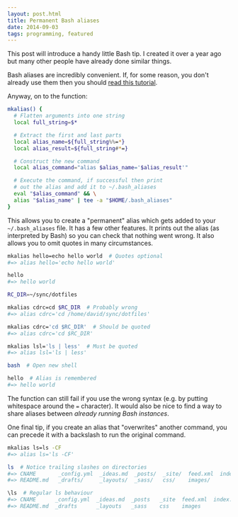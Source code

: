```yaml
---
layout: post.html
title: Permanent Bash aliases
date: 2014-09-03
tags: programming, featured
---
```


This post will introduce a handy little Bash tip. I created it over a year ago but many other people have already done similar things.

Bash aliases are incredibly convenient. If, for some reason, you don't already use them then you should [read this tutorial](https://www.digitalocean.com/community/tutorials/an-introduction-to-useful-bash-aliases-and-functions). 

<!--more-->

Anyway, on to the function:

```bash
mkalias() {
  # Flatten arguments into one string
  local full_string=$*

  # Extract the first and last parts
  local alias_name=${full_string%%=*}
  local alias_result=${full_string#*=}

  # Construct the new command
  local alias_command="alias $alias_name='$alias_result'"

  # Execute the command, if successful then print 
  # out the alias and add it to ~/.bash_aliases
  eval "$alias_command" && \
  alias "$alias_name" | tee -a "$HOME/.bash_aliases"
}
```

This allows you to create a "permanent" alias which gets added to your `~/.bash_aliases` file. It has a few other features. It prints out the alias (as interpreted by Bash) so you can check that nothing went wrong. It also allows you to omit quotes in many circumstances. 

```bash
mkalias hello=echo hello world  # Quotes optional
#=> alias hello='echo hello world'

hello
#=> hello world

RC_DIR=~/sync/dotfiles

mkalias cdrc=cd $RC_DIR  # Probably wrong
#=> alias cdrc='cd /home/david/sync/dotfiles'

mkalias cdrc='cd $RC_DIR'  # Should be quoted
#=> alias cdrc='cd $RC_DIR'

mkalias lsl='ls | less'  # Must be quoted
#=> alias lsl='ls | less'

bash  # Open new shell

hello  # Alias is remembered
#=> hello world
```

The function can still fail if you use the wrong syntax (e.g. by putting whitespace around the `=` character). It would also be nice to find a way to share aliases between *already running Bash instances*. 

One final tip, if you create an alias that "overwrites" another command, you can precede it with a backslash to run the original command.

```bash
mkalias ls=ls -CF
#=> alias ls='ls -CF'

ls  # Notice trailing slashes on directories
#=> CNAME       _config.yml  _ideas.md  _posts/  _site/  feed.xml  index.html
#=> README.md   _drafts/     _layouts/  _sass/   css/    images/

\ls  # Regular ls behaviour
#=> CNAME      _config.yml  _ideas.md  _posts   _site  feed.xml  index.html
#=> README.md  _drafts      _layouts   _sass    css    images
```
